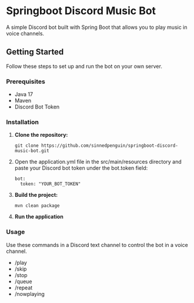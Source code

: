 # Springboot Discord Music Bot

A simple Discord bot built with Spring Boot that allows you to play music in voice channels.

## Getting Started

Follow these steps to set up and run the bot on your own server.

### Prerequisites

- Java 17
- Maven
- Discord Bot Token

### Installation

1. **Clone the repository:**
   
   ```shell
   git clone https://github.com/sinnedpenguin/springboot-discord-music-bot.git

2. Open the application.yml file in the src/main/resources directory and paste your Discord bot token under the bot.token field:

   ```shell
   bot:
     token: "YOUR_BOT_TOKEN"

3. **Build the project:**

   ```shell
   mvn clean package

4. **Run the application**

### Usage

Use these commands in a Discord text channel to control the bot in a voice channel.

* /play
* /skip
* /stop
* /queue
* /repeat
* /nowplaying
